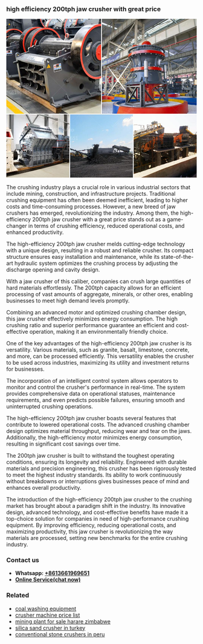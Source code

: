 <h3>high efficiency 200tph jaw crusher with great price</h3><img src='1708497653.jpg' alt=''><p>The crushing industry plays a crucial role in various industrial sectors that include mining, construction, and infrastructure projects. Traditional crushing equipment has often been deemed inefficient, leading to higher costs and time-consuming processes. However, a new breed of jaw crushers has emerged, revolutionizing the industry. Among them, the high-efficiency 200tph jaw crusher with a great price stands out as a game-changer in terms of crushing efficiency, reduced operational costs, and enhanced productivity.</p><p>The high-efficiency 200tph jaw crusher melds cutting-edge technology with a unique design, resulting in a robust and reliable crusher. Its compact structure ensures easy installation and maintenance, while its state-of-the-art hydraulic system optimizes the crushing process by adjusting the discharge opening and cavity design.</p><p>With a jaw crusher of this caliber, companies can crush large quantities of hard materials effortlessly. The 200tph capacity allows for an efficient processing of vast amounts of aggregate, minerals, or other ores, enabling businesses to meet high demand levels promptly.</p><p>Combining an advanced motor and optimized crushing chamber design, this jaw crusher effectively minimizes energy consumption. The high crushing ratio and superior performance guarantee an efficient and cost-effective operation, making it an environmentally friendly choice.</p><p>One of the key advantages of the high-efficiency 200tph jaw crusher is its versatility. Various materials, such as granite, basalt, limestone, concrete, and more, can be processed efficiently. This versatility enables the crusher to be used across industries, maximizing its utility and investment returns for businesses.</p><p>The incorporation of an intelligent control system allows operators to monitor and control the crusher's performance in real-time. The system provides comprehensive data on operational statuses, maintenance requirements, and even predicts possible failures, ensuring smooth and uninterrupted crushing operations.</p><p>The high-efficiency 200tph jaw crusher boasts several features that contribute to lowered operational costs. The advanced crushing chamber design optimizes material throughput, reducing wear and tear on the jaws. Additionally, the high-efficiency motor minimizes energy consumption, resulting in significant cost savings over time.</p><p>The 200tph jaw crusher is built to withstand the toughest operating conditions, ensuring its longevity and reliability. Engineered with durable materials and precision engineering, this crusher has been rigorously tested to meet the highest industry standards. Its ability to work continuously without breakdowns or interruptions gives businesses peace of mind and enhances overall productivity.</p><p>The introduction of the high-efficiency 200tph jaw crusher to the crushing market has brought about a paradigm shift in the industry. Its innovative design, advanced technology, and cost-effective benefits have made it a top-choice solution for companies in need of high-performance crushing equipment. By improving efficiency, reducing operational costs, and maximizing productivity, this jaw crusher is revolutionizing the way materials are processed, setting new benchmarks for the entire crushing industry.</p><h3>Contact us</h3><ul><li><strong>Whatsapp:&nbsp;<a href="https://wa.me/8613661969651">+8613661969651</a></strong></li><li><a href="https://swt.shibang-china.com/?git&amp;zhl&amp;high efficiency 200tph jaw crusher with great price"><strong>Online Service(chat now)</strong></a></li></ul><h3>Related</h3><ul><li><a href='coal washing equipment.md'>coal washing equipment</a></li><li><a href='crusher machine price list.md'>crusher machine price list</a></li><li><a href='mining plant for sale harare zimbabwe.md'>mining plant for sale harare zimbabwe</a></li><li><a href='silica sand crusher in turkey.md'>silica sand crusher in turkey</a></li><li><a href='conventional stone crushers in peru.md'>conventional stone crushers in peru</a></li></ul>